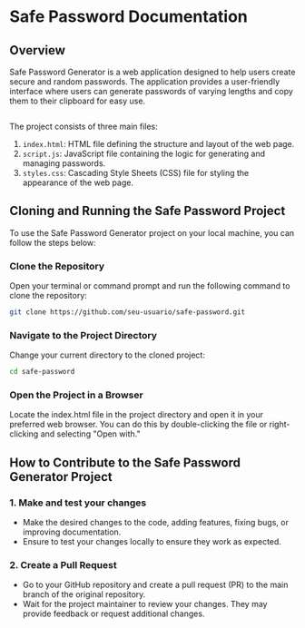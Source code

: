 # Safe Password Documentation

## Overview

Safe Password Generator is a web application designed to help users create secure and 
random passwords. The application provides a user-friendly interface where users can 
generate passwords of varying lengths and copy them to their clipboard for easy use.

<div>
  <img />
</div>

The project consists of three main files:

1. `index.html`: HTML file defining the structure and layout of the web page.
2. `script.js`: JavaScript file containing the logic for generating and managing passwords.
3. `styles.css`: Cascading Style Sheets (CSS) file for styling the appearance of the web page.

## Cloning and Running the Safe Password Project

To use the Safe Password Generator project on your local machine, you can follow the steps below: <br/>

### Clone the Repository

Open your terminal or command prompt and run the following command to clone the repository:

```bash
git clone https://github.com/seu-usuario/safe-password.git
````

### Navigate to the Project Directory

Change your current directory to the cloned project:

```bash
cd safe-password
````

### Open the Project in a Browser

Locate the index.html file in the project directory and open it in your preferred web browser. You can do this by double-clicking the file or right-clicking and selecting "Open with."

## How to Contribute to the Safe Password Generator Project

### 1.  Make and test your changes
* Make the desired changes to the code, adding features, fixing bugs, or improving documentation.
* Ensure to test your changes locally to ensure they work as expected.

### 2. Create a Pull Request
* Go to your GitHub repository and create a pull request (PR) to the main branch of the original repository.
* Wait for the project maintainer to review your changes. They may provide feedback or request additional changes.

